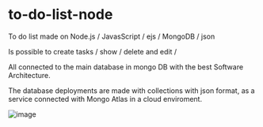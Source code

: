 # to-do-list-node
To do list made on Node.js / JavasScript / ejs / MongoDB / json

Is possible to create tasks / show / delete and edit /

All connected to the main database in mongo DB with the best Software Architecture. 

The database deployments are made with collections with json format, as a service connected with Mongo Atlas in a cloud enviroment.

![image](https://user-images.githubusercontent.com/41988297/153170753-78fe3fb3-248f-4d93-ac53-0a58c279193f.png)

